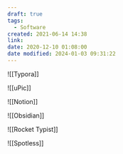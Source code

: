 ```yaml
---
draft: true
tags:
  - Software
created: 2021-06-14 14:38
link: 
date: 2020-12-10 01:08:00
date modified: 2024-01-03 09:31:22
---
```


![[Typora]]

 ![[uPic]]

![[Notion]]

![[Obsidian]]

![[Rocket Typist]]

![[Spotless]]
